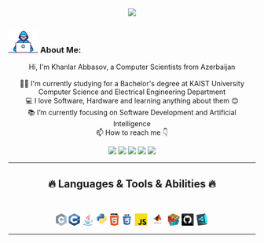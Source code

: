 <h1 align="center">
  <a href="https://git.io/typing-svg">
    <img src="https://readme-typing-svg.herokuapp.com/?lines=This+is+Khanlar;Nice+to+meet+you+%F0%9F%91%8B&center=true&size=30">
  </a>
</h1>
   
###  <img src="/images/Developer.gif" alt="developer gif"  height="45px">  About Me:
<p align="center">
  Hi, I'm Khanlar Abbasov, a Computer Scientists from Azerbaijan
  <br>
  <br>
  👨‍🎓 I'm currently studying for a Bachelor's degree at KAIST University Computer Science and Electrical Engineering Department
  <br>
  💻 I love Software, Hardware and learning anything about them 😊
  <br>
  📚 I’m currently focusing on Software Development and Artificial Intelligence
  <br>
  📫 How to reach me 👇
</p>
<p align="center"> <a href="https://www.linkedin.com/in/khanlar-abbasov-245458287"><img src="https://img.shields.io/badge/linkedin-%230077B5.svg?&style=for-the-badge&logo=linkedin&logoColor=white" height=23></a> <a href="mailto:abbasov.khan0@gmail.com"><img src="https://img.shields.io/badge/Gmail-D14836?style=for-the-badge&logo=gmail&logoColor=white" height=23></a> <a href="https://www.facebook.com/xanlar.abbasov.16/"><img src="https://img.shields.io/badge/Facebook-1877F2?style=for-the-badge&logo=facebook&logoColor=white" height=23></a> <a href="https://codeforces.com/profile/Xanlar2004"><img src="https://img.shields.io/badge/codeforces-%234566B5.svg?&style=for-the-badge&logo=codeforces&logoColor=white" height=23></a> <a href="https://www.hackerrank.com/xanlar_abbasov?hr_r=1"><img src="https://img.shields.io/badge/hackerrank-%23334763.svg?&style=for-the-badge&logo=hackerrank&logoColor=white&color=003476" height=23></a></p>
<hr>
<h2 align="center">🔥 Languages & Tools & Abilities 🔥</h2><br>
<p align="center">
  <img title="C" height="25" src="images/c.svg">
  <img title="C++" height="25" src="images/cpp.svg">
  <img title="Java" height="25" src="images/java-original.svg">
  <img title="Python" height="25" src="images/python-original.svg">
  <img title="HTML5" height="25" src="images/html5.svg">
  <img title="CSS" height="25" src="images/css.svg">
  <img title="Javascript" height="25" src="images/javascript.svg">
  <img title="Matlab" height="25" src="images/matlab.png">
  <img title="Problem Solving" height="25" src="images/problemSolving.png">
  <img title="GitHub" height="25" src="images/github.svg">
  <img title="Visual Studio Code" height="25" src="images/vscode.png">
</p>
<hr>
